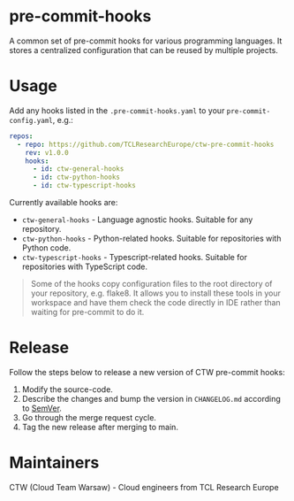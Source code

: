 # pre-commit-hooks
A common set of pre-commit hooks for various programming languages. It stores a centralized configuration that can be reused by multiple projects.

# Usage
Add any hooks listed in the `.pre-commit-hooks.yaml` to your `pre-commit-config.yaml`, e.g.:
```yaml
repos:
  - repo: https://github.com/TCLResearchEurope/ctw-pre-commit-hooks
    rev: v1.0.0
    hooks:
      - id: ctw-general-hooks
      - id: ctw-python-hooks
      - id: ctw-typescript-hooks
```

Currently available hooks are:
- `ctw-general-hooks` - Language agnostic hooks. Suitable for any repository.
- `ctw-python-hooks` - Python-related hooks. Suitable for repositories with Python code.
- `ctw-typescript-hooks` - Typescript-related hooks. Suitable for repositories with TypeScript code.

> Some of the hooks copy configuration files to the root directory of your repository, e.g. flake8. It allows you to install these tools in your workspace and have them check the code directly in IDE rather than waiting for pre-commit to do it.

# Release
Follow the steps below to release a new version of CTW pre-commit hooks:
1. Modify the source-code.
2. Describe the changes and bump the version in `CHANGELOG.md` according to [SemVer](https://semver.org/).
3. Go through the merge request cycle.
4. Tag the new release after merging to main.

# Maintainers
CTW (Cloud Team Warsaw) - Cloud engineers from TCL Research Europe
